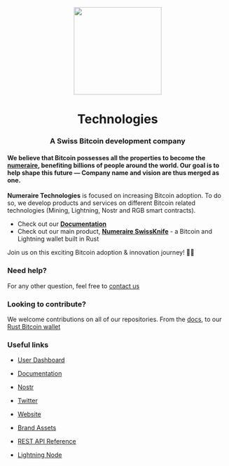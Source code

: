 <div align="center">
  <img src="https://numeraire.fra1.cdn.digitaloceanspaces.com/development/LOGO_FULL_PNG_color_dark_40ed6f942b.png" height="200"/>
  <h1>Technologies</h1>
  <h3>A Swiss Bitcoin development company</h3>
</div>

#### ​We believe that Bitcoin possesses all the properties to become the [numeraire](https://en.wikipedia.org/wiki/Num%C3%A9raire), benefiting billions of people around the world. Our goal is to help shape this future — Company name and vision are thus merged as one.

**Numeraire Technologies** is focused on increasing Bitcoin adoption. To do so, we develop products and services on different Bitcoin related technologies (Mining, Lightning, Nostr and RGB smart contracts).

- Check out our **[Documentation](https://docs.numeraire.tech)**
- Check out our main product, **[Numeraire SwissKnife](https://github.com/bitcoin-numeraire/swissknife)** - a Bitcoin and Lightning wallet built in Rust

Join us on this exciting Bitcoin adoption & innovation journey! 🚀🌌

### Need help?

For any other question, feel free to [contact us](https://numeraire.tech/contact)

### Looking to contribute?

We welcome contributions on all of our repositories. From the [docs](https://github.com/bitcoin-numeraire/doc), to our [Rust Bitcoin wallet](https://github.com/bitcoin-numeraire/swissknife)  

### Useful links

- [User Dashboard](https://app.numeraire.tech)

- [Documentation](https://docs.numeraire.tech)

- [Nostr](https://nostr.com/npub1m8pwckdf3n5lyd2m463ad3u4kk98qmwfs9s7hrmj6knd07frenlsfr0uje)

- [Twitter](http://x.com/NumeraireBTC)

- [Website](https://numeraire.tech)

- [Brand Assets](https://numeraire.tech/brand-assets)

- [REST API Reference](https://api.numeraire.tech/docs)

- [Lightning Node](https://amboss.space/node/02fc22cb2dd9c71b39ad246ae206259376e0127cce2192d4061abd0172b53f391b)
